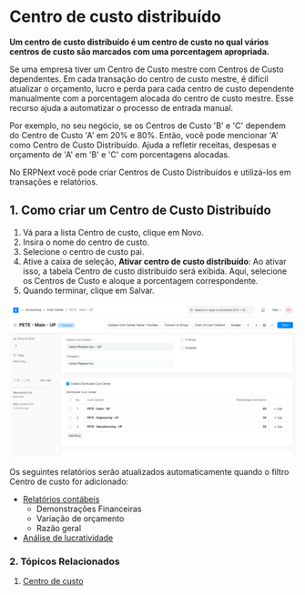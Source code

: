 # Centro de custo distribuído


**Um centro de custo distribuído é um centro de custo no qual vários centros de custo são marcados com uma porcentagem apropriada.**


Se uma empresa tiver um Centro de Custo mestre com Centros de Custo dependentes. Em cada transação do centro de custo mestre, é difícil atualizar o orçamento, lucro e perda para cada centro de custo dependente manualmente com a porcentagem alocada do centro de custo mestre. Esse recurso ajuda a automatizar o processo de entrada manual.


Por exemplo, no seu negócio, se os Centros de Custo 'B' e 'C' dependem do Centro de Custo 'A' em 20% e 80%. Então, você pode mencionar 'A' como Centro de Custo Distribuído. Ajuda a refletir receitas, despesas e orçamento de 'A' em 'B' e 'C' com porcentagens alocadas.


No ERPNext você pode criar Centros de Custo Distribuídos e utilizá-los em transações e relatórios.


## 1. Como criar um Centro de Custo Distribuído


1. Vá para a lista Centro de custo, clique em Novo.
2. Insira o nome do centro de custo.
3. Selecione o centro de custo pai.
4. Ative a caixa de seleção, **Ativar centro de custo distribuído**: Ao ativar isso, a tabela Centro de custo distribuído será exibida. Aqui, selecione os Centros de Custo e aloque a porcentagem correspondente.
5. Quando terminar, clique em Salvar.


![Centro de custo distribuído](/files/distributed-cost-centers.png)


Os seguintes relatórios serão atualizados automaticamente quando o filtro Centro de custo for adicionado:


* [Relatórios contábeis](/docs/pt/accounts/accounting-reports)
	+ Demonstrações Financeiras
	+ Variação de orçamento
	+ Razão geral
* [Análise de lucratividade](/docs/pt/accounts/articles/tracking-project-profitability-using-cost-center)


### 2. Tópicos Relacionados


1. [Centro de custo](/docs/pt/accounts/cost-center)
